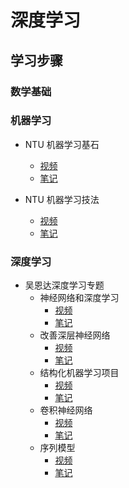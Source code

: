 #  深度学习
## 学习步骤
### 数学基础

### 机器学习

- NTU 机器学习基石
  - [视频](https://www.youtube.com/watch?v=nQvpFSMPhr0&list=PLXVfgk9fNX2I7tB6oIINGBmW50rrmFTqf)
  - [笔记](/note/MLF/README.md) 

- NTU 机器学习技法
  - [视频](https://www.youtube.com/watch?v=A-GxGCCAIrg&list=PLXVfgk9fNX2IQOYPmqjqWsNUFl2kpk1U2)
  - [笔记](/note/MLT/README.md) 
  
### 深度学习
 - 吴恩达深度学习专题
    - 神经网络和深度学习 
      - [视频](https://mooc.study.163.com/course/2001281002#/info)
      - [笔记](/note/DL1/README.md) 
    - 改善深层神经网络 
      - [视频](https://mooc.study.163.com/course/2001281002#/info)
      - [笔记](/note/DL02/README.md) 
    - 结构化机器学习项目 
      - [视频](https://mooc.study.163.com/course/2001281002#/info)
      - [笔记](/note/DL03/README.md) 
    - 卷积神经网络
      - [视频](https://mooc.study.163.com/course/2001281002#/info)
      - [笔记](/note/DL04/README.md) 
    - 序列模型 
      - [视频](https://mooc.study.163.com/course/2001281002#/info)
      - [笔记](/note/DL05/README.md) 
